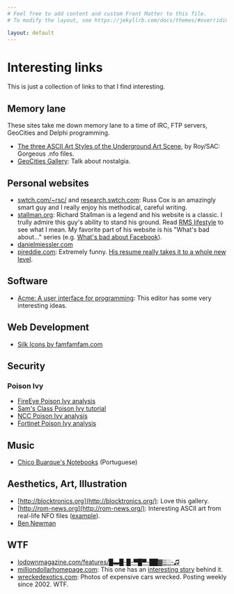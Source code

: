 ```yaml
---
# Feel free to add content and custom Front Matter to this file.
# To modify the layout, see https://jekyllrb.com/docs/themes/#overriding-theme-defaults

layout: default
---
```


# Interesting links

This is just a collection of links to that I find interesting.

## Memory lane

These sites take me down memory lane to a time of IRC, FTP servers, GeoCities and Delphi programming.


* [The three ASCII Art Styles of the Underground Art Scene](http://www.roysac.com/roy-sac_styles_of_underground_text_art.html), by Roy/SAC: Gorgeous .nfo files.
* [GeoCities Gallery](https://geocities.restorativland.org/): Talk about nostalgia.

## Personal websites

* [swtch.com/~rsc/](https://swtch.com/~rsc/) and [research.swtch.com](https://research.swtch.com): Russ Cox is an amazingly smart guy and I really enjoy his methodical, careful writing.
* [stallman.org](https://stallman.org/): Richard Stallman is a legend and his website is a classic. I trully admire this guy's ability to stand his ground. Read [RMS lifestyle](https://stallman.org/rms-lifestyle.html) to see what I mean.  My favorite part of his website is his "What's bad about..." series (e.g. [What's bad about Facebook](https://stallman.org/facebook.html)).
* [danielmiessler.com](https://danielmiessler.com/)
* [pjreddie.com](https://pjreddie.com/): Extremely funny. [His resume really takes it to a whole new level](https://pjreddie.com/static/Redmon%20Resume.pdf).

## Software
* [Acme: A user interface for programming](https://research.swtch.com/acme.pdf): This editor has some very interesting ideas.

## Web Development
* [Silk Icons by famfamfam.com](http://famfamfam.com/lab/icons/silk/)

## Security

### Poison Ivy
* [FireEye Poison Ivy analysis](https://www.fireeye.com/content/dam/fireeye-www/global/en/current-threats/pdfs/rpt-poison-ivy.pdf)
* [Sam's Class Poison Ivy tutorial](https://samsclass.info/123/proj10/p11-PI.htm)
* [NCC Poison Ivy analysis](https://www.nccgroup.com/uk/about-us/newsroom-and-events/blogs/2017/august/analysing-a-recent-poison-ivy-sample/)
* [Fortinet Poison Ivy analysis](https://www.fortinet.com/blog/threat-research/deep-analysis-of-new-poison-ivy-variant)

## Music
* [Chico Buarque's Notebooks](http://www.jobim.org/chico/handle/2010.2/1843) (Portuguese)

## Aesthetics, Art, Illustration

* [http://blocktronics.org](http://blocktronics.org/): Love this gallery.
* [http://rom-news.org](http://rom-news.org/): Interesting ASCII art from real-life NFO files ([example](http://rom-news.org/gba/nfo/Pnb_Chizz-GBa_(GuiltyByassociation)-SINGLE-WEB-2017-ENRAGED)).
* [Ben Newman](https://bennewmanart.bigcartel.com/)

## WTF
* [lodownmagazine.com/features/█▬█-█-▀█▀-██▓▒░-♫](http://lodownmagazine.com/features/%E2%96%88%E2%96%AC%E2%96%88-%E2%96%88-%E2%96%80%E2%96%88%E2%96%80-%E2%96%88%E2%96%88%E2%96%93%E2%96%92%E2%96%91-%E2%99%AB)
* [milliondollarhomepage.com](http://www.milliondollarhomepage.com/): This one has an [interesting story](https://en.wikipedia.org/wiki/The_Million_Dollar_Homepage) behind it.
* [wreckedexotics.com](http://www.wreckedexotics.com/): Photos of expensive cars wrecked. Posting weekly since 2002. WTF.
